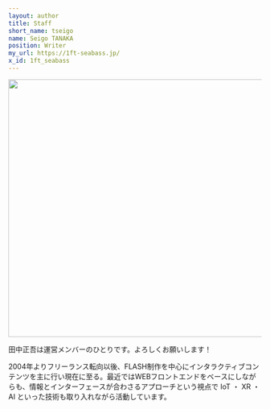 ```yaml
---
layout: author
title: Staff
short_name: tseigo
name: Seigo TANAKA
position: Writer
my_url: https://1ft-seabass.jp/
x_id: 1ft_seabass
---
```


<img src="https://i.gyazo.com/5b10a5ba16a9edb2c642777573a9b6b6.jpg" width="512">

田中正吾は運営メンバーのひとりです。よろしくお願いします！

2004年よりフリーランス転向以後、FLASH制作を中心にインタラクティブコンテンツを主に行い現在に至る。最近ではWEBフロントエンドをベースにしながらも、情報とインターフェースが合わさるアプローチという視点で IoT ・ XR ・ AI といった技術も取り入れながら活動しています。